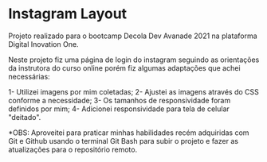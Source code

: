 # Instagram Layout

Projeto realizado para o bootcamp Decola Dev Avanade 2021 na plataforma Digital Inovation One.

Neste projeto fiz uma página de login do instagram seguindo as orientações da instrutora do curso online porém fiz algumas adaptações que achei necessárias:

1- Utilizei imagens por mim coletadas;
2- Ajustei as imagens através do CSS conforme a necessidade;
3- Os tamanhos de responsividade foram definidos por mim;
4- Adicionei responsividade para tela de celular "deitado".

*OBS:
Aproveitei para praticar minhas habilidades recém adquiridas com Git e Github usando o terminal Git Bash para subir o projeto e fazer as atualizações para o repositório remoto.